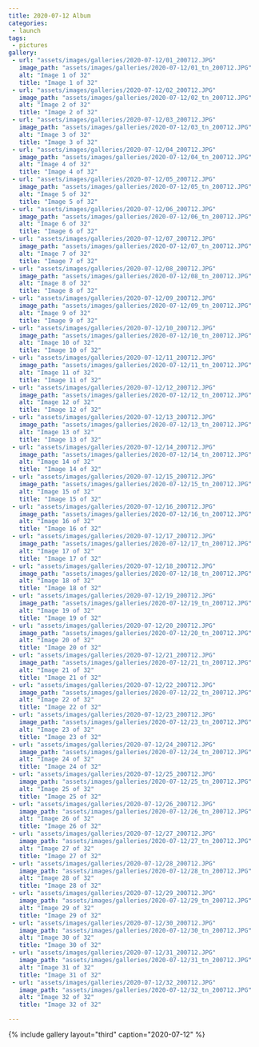 ```yaml
---
title: 2020-07-12 Album
categories:
 - launch
tags:
 - pictures
gallery:
 - url: "assets/images/galleries/2020-07-12/01_200712.JPG"
   image_path: "assets/images/galleries/2020-07-12/01_tn_200712.JPG"
   alt: "Image 1 of 32"
   title: "Image 1 of 32"
 - url: "assets/images/galleries/2020-07-12/02_200712.JPG"
   image_path: "assets/images/galleries/2020-07-12/02_tn_200712.JPG"
   alt: "Image 2 of 32"
   title: "Image 2 of 32"
 - url: "assets/images/galleries/2020-07-12/03_200712.JPG"
   image_path: "assets/images/galleries/2020-07-12/03_tn_200712.JPG"
   alt: "Image 3 of 32"
   title: "Image 3 of 32"
 - url: "assets/images/galleries/2020-07-12/04_200712.JPG"
   image_path: "assets/images/galleries/2020-07-12/04_tn_200712.JPG"
   alt: "Image 4 of 32"
   title: "Image 4 of 32"
 - url: "assets/images/galleries/2020-07-12/05_200712.JPG"
   image_path: "assets/images/galleries/2020-07-12/05_tn_200712.JPG"
   alt: "Image 5 of 32"
   title: "Image 5 of 32"
 - url: "assets/images/galleries/2020-07-12/06_200712.JPG"
   image_path: "assets/images/galleries/2020-07-12/06_tn_200712.JPG"
   alt: "Image 6 of 32"
   title: "Image 6 of 32"
 - url: "assets/images/galleries/2020-07-12/07_200712.JPG"
   image_path: "assets/images/galleries/2020-07-12/07_tn_200712.JPG"
   alt: "Image 7 of 32"
   title: "Image 7 of 32"
 - url: "assets/images/galleries/2020-07-12/08_200712.JPG"
   image_path: "assets/images/galleries/2020-07-12/08_tn_200712.JPG"
   alt: "Image 8 of 32"
   title: "Image 8 of 32"
 - url: "assets/images/galleries/2020-07-12/09_200712.JPG"
   image_path: "assets/images/galleries/2020-07-12/09_tn_200712.JPG"
   alt: "Image 9 of 32"
   title: "Image 9 of 32"
 - url: "assets/images/galleries/2020-07-12/10_200712.JPG"
   image_path: "assets/images/galleries/2020-07-12/10_tn_200712.JPG"
   alt: "Image 10 of 32"
   title: "Image 10 of 32"
 - url: "assets/images/galleries/2020-07-12/11_200712.JPG"
   image_path: "assets/images/galleries/2020-07-12/11_tn_200712.JPG"
   alt: "Image 11 of 32"
   title: "Image 11 of 32"
 - url: "assets/images/galleries/2020-07-12/12_200712.JPG"
   image_path: "assets/images/galleries/2020-07-12/12_tn_200712.JPG"
   alt: "Image 12 of 32"
   title: "Image 12 of 32"
 - url: "assets/images/galleries/2020-07-12/13_200712.JPG"
   image_path: "assets/images/galleries/2020-07-12/13_tn_200712.JPG"
   alt: "Image 13 of 32"
   title: "Image 13 of 32"
 - url: "assets/images/galleries/2020-07-12/14_200712.JPG"
   image_path: "assets/images/galleries/2020-07-12/14_tn_200712.JPG"
   alt: "Image 14 of 32"
   title: "Image 14 of 32"
 - url: "assets/images/galleries/2020-07-12/15_200712.JPG"
   image_path: "assets/images/galleries/2020-07-12/15_tn_200712.JPG"
   alt: "Image 15 of 32"
   title: "Image 15 of 32"
 - url: "assets/images/galleries/2020-07-12/16_200712.JPG"
   image_path: "assets/images/galleries/2020-07-12/16_tn_200712.JPG"
   alt: "Image 16 of 32"
   title: "Image 16 of 32"
 - url: "assets/images/galleries/2020-07-12/17_200712.JPG"
   image_path: "assets/images/galleries/2020-07-12/17_tn_200712.JPG"
   alt: "Image 17 of 32"
   title: "Image 17 of 32"
 - url: "assets/images/galleries/2020-07-12/18_200712.JPG"
   image_path: "assets/images/galleries/2020-07-12/18_tn_200712.JPG"
   alt: "Image 18 of 32"
   title: "Image 18 of 32"
 - url: "assets/images/galleries/2020-07-12/19_200712.JPG"
   image_path: "assets/images/galleries/2020-07-12/19_tn_200712.JPG"
   alt: "Image 19 of 32"
   title: "Image 19 of 32"
 - url: "assets/images/galleries/2020-07-12/20_200712.JPG"
   image_path: "assets/images/galleries/2020-07-12/20_tn_200712.JPG"
   alt: "Image 20 of 32"
   title: "Image 20 of 32"
 - url: "assets/images/galleries/2020-07-12/21_200712.JPG"
   image_path: "assets/images/galleries/2020-07-12/21_tn_200712.JPG"
   alt: "Image 21 of 32"
   title: "Image 21 of 32"
 - url: "assets/images/galleries/2020-07-12/22_200712.JPG"
   image_path: "assets/images/galleries/2020-07-12/22_tn_200712.JPG"
   alt: "Image 22 of 32"
   title: "Image 22 of 32"
 - url: "assets/images/galleries/2020-07-12/23_200712.JPG"
   image_path: "assets/images/galleries/2020-07-12/23_tn_200712.JPG"
   alt: "Image 23 of 32"
   title: "Image 23 of 32"
 - url: "assets/images/galleries/2020-07-12/24_200712.JPG"
   image_path: "assets/images/galleries/2020-07-12/24_tn_200712.JPG"
   alt: "Image 24 of 32"
   title: "Image 24 of 32"
 - url: "assets/images/galleries/2020-07-12/25_200712.JPG"
   image_path: "assets/images/galleries/2020-07-12/25_tn_200712.JPG"
   alt: "Image 25 of 32"
   title: "Image 25 of 32"
 - url: "assets/images/galleries/2020-07-12/26_200712.JPG"
   image_path: "assets/images/galleries/2020-07-12/26_tn_200712.JPG"
   alt: "Image 26 of 32"
   title: "Image 26 of 32"
 - url: "assets/images/galleries/2020-07-12/27_200712.JPG"
   image_path: "assets/images/galleries/2020-07-12/27_tn_200712.JPG"
   alt: "Image 27 of 32"
   title: "Image 27 of 32"
 - url: "assets/images/galleries/2020-07-12/28_200712.JPG"
   image_path: "assets/images/galleries/2020-07-12/28_tn_200712.JPG"
   alt: "Image 28 of 32"
   title: "Image 28 of 32"
 - url: "assets/images/galleries/2020-07-12/29_200712.JPG"
   image_path: "assets/images/galleries/2020-07-12/29_tn_200712.JPG"
   alt: "Image 29 of 32"
   title: "Image 29 of 32"
 - url: "assets/images/galleries/2020-07-12/30_200712.JPG"
   image_path: "assets/images/galleries/2020-07-12/30_tn_200712.JPG"
   alt: "Image 30 of 32"
   title: "Image 30 of 32"
 - url: "assets/images/galleries/2020-07-12/31_200712.JPG"
   image_path: "assets/images/galleries/2020-07-12/31_tn_200712.JPG"
   alt: "Image 31 of 32"
   title: "Image 31 of 32"
 - url: "assets/images/galleries/2020-07-12/32_200712.JPG"
   image_path: "assets/images/galleries/2020-07-12/32_tn_200712.JPG"
   alt: "Image 32 of 32"
   title: "Image 32 of 32"

---
```


{% include gallery layout="third" caption="2020-07-12" %}
